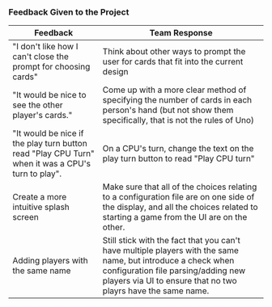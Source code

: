 ### Feedback Given to the Project ###

| Feedback      | Team Response |
| ----------------- | ----------- |
| "I don't like how I can't close the prompt for choosing cards" | Think about other ways to prompt the user for cards that fit into the current design|
| "It would be nice to see the other player's cards." | Come up with a more clear method of specifying the number of cards in each person's hand (but not show them specifically, that is not the rules of Uno) |
| "It would be nice if the play turn button read "Play CPU Turn" when it was a CPU's turn to play". | On a CPU's turn, change the text on the play turn button to read "Play CPU turn"|
| Create a more intuitive splash screen | Make sure that all of the choices relating to a configuration file are on one side of the display, and all the choices related to starting a game from the UI are on the other. |
| Adding players with the same name | Still stick with the fact that you can't have multiple players with the same name, but introduce a check when configuration file parsing/adding new players via UI to ensure that no two playrs have the same name.
